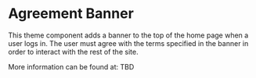 # Agreement Banner
This theme component adds a banner to the top of the home page when a user logs in.
The user must agree with the terms specified in the banner in order to interact with 
the rest of the site.

More information can be found at: TBD
